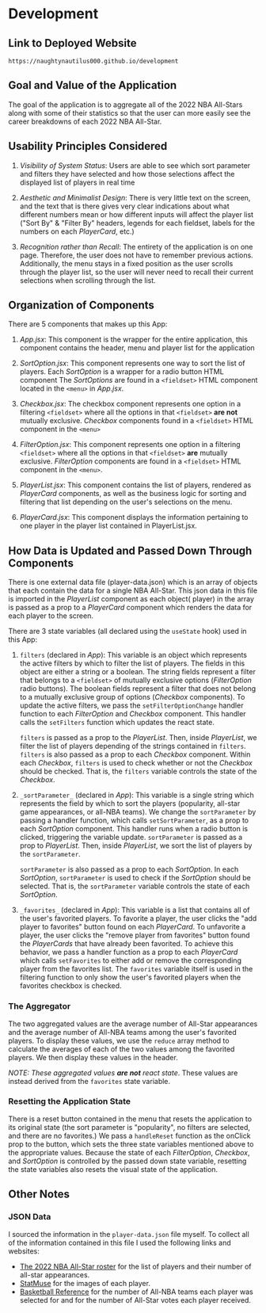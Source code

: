 # Development

## Link to Deployed Website

`https://naughtynautilus000.github.io/development`

## Goal and Value of the Application

The goal of the application is to aggregate all of the 2022 NBA All-Stars along
with some of their statistics so that the user can more easily see the career
breakdowns of each 2022 NBA All-Star.

## Usability Principles Considered

1. _Visibility of System Status_: Users are able to see which sort parameter and filters they have
   selected and how those selections affect the displayed list of players in real time

2. _Aesthetic and Minimalist Design_: There is very little text on the screen, and the text that
   is there gives very clear indications about what different numbers mean or how different inputs
   will affect the player list ("Sort By" & "Filter By" headers, legends for each fieldset, labels
   for the numbers on each _PlayerCard_, etc.)

3. _Recognition rather than Recall_: The entirety of the application is on one page. Therefore, the
   user does not have to remember previous actions. Additionally, the menu stays in a fixed position
   as the user scrolls through the player list, so the user will never need to recall their current
   selections when scrolling through the list.

## Organization of Components

There are 5 components that makes up this App:

1. _App.jsx_: This component is the wrapper for the entire application, this component contains the
   header, menu and player list for the application

2. _SortOption.jsx_: This component represents one way to sort the list of players. Each
   _SortOption_ is a wrapper for a radio button HTML component The _SortOptions_ are found in a
   `<fieldset>` HTML component located in the `<menu>` in _App.jsx_.

3. _Checkbox.jsx_: The checkbox component represents one option in a filtering `<fieldset>` where
   all the options in that `<fieldset>` **are not** mutually exclusive. _Checkbox_ components found
   in a `<fieldset>` HTML component in the `<menu>`

4. _FilterOption.jsx_: This component represents one option in a filtering `<fieldset>` where all
   the options in that `<fieldset>` **are** mutually exclusive. _FilterOption_ components are found
   in a `<fieldset>` HTML component in the `<menu>`.

5. _PlayerList.jsx_: This component contains the list of players, rendered as _PlayerCard_
   components, as well as the business logic for sorting and filtering that list depending on the
   user's selections on the menu.

6. _PlayerCard.jsx_: This component displays the information pertaining to one player in the player
   list contained in PlayerList.jsx.

## How Data is Updated and Passed Down Through Components

There is one external data file (player-data.json) which is an array of objects that each contain
the data for a single NBA All-Star. This json data in this file is imported in the _PlayerList_
component as each object( player) in the array is passed as a prop to a _PlayerCard_ component which
renders the data for each player to the screen.

There are 3 state variables (all declared using the `useState` hook) used in this App:

1. `filters` (declared in _App_): This variable is an object which represents the active filters
   by which to filter the list of players. The fields in this object are either a string or a
   boolean. The string fields represent a filter that belongs to a `<fieldset>` of mutually
   exclusive options (_FilterOption_ radio buttons). The boolean fields represent a filter that does
   not belong to a mutually exclusive group of options (_Checkbox_ components). To update the active
   filters, we pass the `setFilterOptionChange` handler function to each _FilterOption_ and
   _Checkbox_ component. This handler calls the `setFilters` function which updates the react state.

   `filters` is passed as a prop to the _PlayerList_. Then, inside _PlayerList_, we filter the list
   of players depending of the strings contained in `filters`. `filters` is also passed as a prop to
   each _Checkbox_ component. Within each _Checkbox_, `filters` is used to check whether or not the
   _Checkbox_ should be checked. That is, the `filters` variable controls the state of the
   _Checkbox_.

2. `_sortParameter_` (declared in _App_): This variable is a single string which represents the
   field by which to sort the players (popularity, all-star game appearances, or all-NBA teams). We
   change the `sortParameter` by passing a handler function, which calls `setSortParameter`, as a
   prop to each _SortOption_ component. This handler runs when a radio button is clicked,
   triggering the variable update. `sortParameter` is passed as a prop to _PlayerList_. Then,
   inside _PlayerList_, we sort the list of players by the `sortParameter`.

   `sortParameter` is also passed as a prop to each _SortOption_. In each _SortOption_,
   `sortParameter` is used to check if the _SortOption_ should be selected. That is, the
   `sortParameter` variable controls the state of each _SortOption_.

3. `_favorites_` (declared in _App_): This variable is a list that contains all of the user's
   favorited players. To favorite a player, the user clicks the "add player to favorites" button
   found on each _PlayerCard_. To unfavorite a player, the user clicks the "remove player from
   favorites" button found the _PlayerCards_ that have already been favorited. To achieve this
   behavior, we pass a handler function as a prop to each _PlayerCard_ which calls `setFavorites` to
   either add or remove the corresponding player from the favorites list. The `favorites` variable
   itself is used in the filtering function to only show the user's favorited players when the
   favorites checkbox is checked.

### The Aggregator

The two aggregated values are the average number of All-Star appearances and the average number of
All-NBA teams among the user's favorited players. To display these values, we use the `reduce`
array method to calculate the averages of each of the two values among the favorited players. We
then display these values in the header.

_NOTE: These aggregated values **are not** react state_. These values are instead derived from the
`favorites` state variable.

### Resetting the Application State

There is a reset button contained in the menu that resets the application to its original state (the
sort parameter is "popularity", no filters are selected, and there are no favorites.) We pass a
`handleReset` function as the onClick prop to the button, which sets the three state variables
mentioned above to the appropriate values. Because the state of each _FilterOption_, _Checkbox_, and
_SortOption_ is controlled by the passed down state variable, resetting the state variables also
resets the visual state of the application.

## Other Notes

### JSON Data

I sourced the information in the `player-data.json` file myself. To collect all of the information
contained in this file I used the following links and websites:

- [The 2022 NBA All-Star roster](https://www.nba.com/allstar/2022/all-star-roster) for the list
  of players and their number of all-star appearances.
- [StatMuse](https://www.statmuse.com/) for the images of each player.
- [Basketball Reference](https://www.basketball-reference.com/) for the number of All-NBA teams
  each player was selected for and for the number of All-Star votes each player received.
